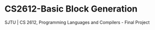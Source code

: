 # CS2612-Basic Block Generation
SJTU | CS 2612, Programming Languages and Compilers - Final Project
